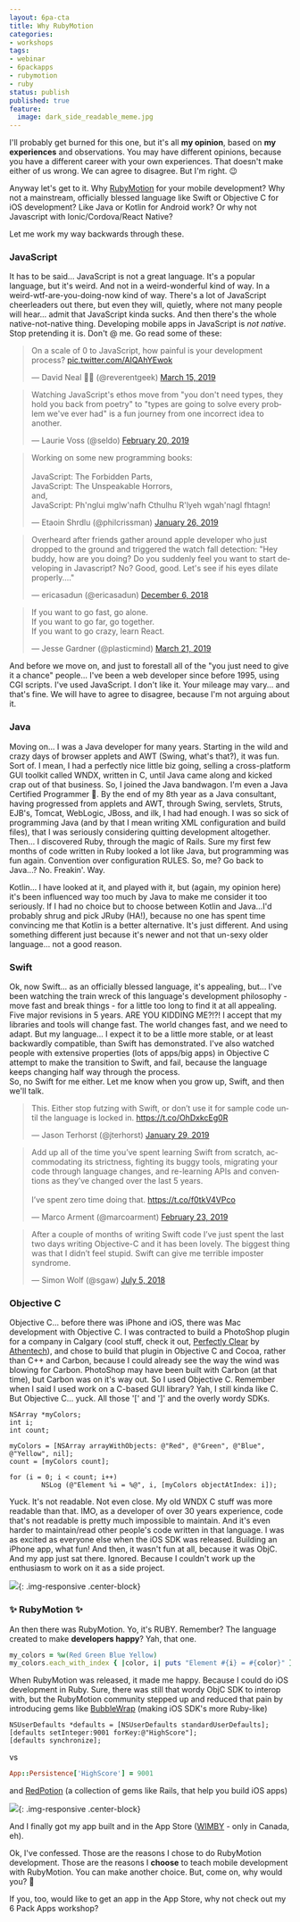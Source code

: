 ```yaml
---
layout: 6pa-cta
title: Why RubyMotion 
categories:
- workshops
tags:
- webinar
- 6packapps
- rubymotion
- ruby
status: publish
published: true
feature:
  image: dark_side_readable_meme.jpg
---
```

I'll probably get burned for this one, but it's all **my opinion**, based on **my experiences** and 
observations. You may have different opinions, because you have a different career with your own 
experiences.  That doesn't make either of us wrong.  We can agree to disagree. But I'm right. 😉
 
Anyway let's get to it.  Why [RubyMotion](http://rubymotion.com) for your mobile development?  Why not a mainstream, 
officially blessed language like Swift or Objective C for iOS development?  Like Java or Kotlin 
for Android work?  Or why not Javascript with Ionic/Cordova/React Native?

Let me work my way backwards through these.  

### JavaScript

It has to be said... JavaScript is not a great language. It's a popular language, but it's weird.
And not in a weird-wonderful kind of way. In a weird-wtf-are-you-doing-now kind of way. There's a 
lot of JavaScript cheerleaders out there, but even they will, quietly, where not many people will 
hear... admit that JavaScript kinda sucks.  And then there's the whole native-not-native thing.
Developing mobile apps in JavaScript is *not* *native*. Stop pretending it is. Don't @ me. Go read 
some of these:

<blockquote class="twitter-tweet" data-lang="en"><p lang="en" dir="ltr">On a scale of 0 to JavaScript, how painful is your development process? <a href="https://t.co/AIQAhYEwok">pic.twitter.com/AIQAhYEwok</a></p>&mdash; David Neal 🥓🥑 (@reverentgeek) <a href="https://twitter.com/reverentgeek/status/1106603703522480130?ref_src=twsrc%5Etfw">March 15, 2019</a></blockquote> <script async src="https://platform.twitter.com/widgets.js" charset="utf-8"></script> 

<blockquote class="twitter-tweet" data-lang="en"><p lang="en" dir="ltr">Watching JavaScript&#39;s ethos move from &quot;you don&#39;t need types, they hold you back from poetry&quot; to &quot;types are going to solve every problem we&#39;ve ever had&quot; is a fun journey from one incorrect idea to another.</p>&mdash; Laurie Voss (@seldo) <a href="https://twitter.com/seldo/status/1098222731861012481?ref_src=twsrc%5Etfw">February 20, 2019</a></blockquote> <script async src="https://platform.twitter.com/widgets.js" charset="utf-8"></script> 

<blockquote class="twitter-tweet" data-lang="en"><p lang="en" dir="ltr">Working on some new programming books:<br><br>JavaScript: The Forbidden Parts,<br>JavaScript: The Unspeakable Horrors, <br>and,<br>JavaScript: Ph&#39;nglui mglw&#39;nafh Cthulhu R&#39;lyeh wgah&#39;nagl fhtagn!</p>&mdash; Etaoin Shrdlu (@philcrissman) <a href="https://twitter.com/philcrissman/status/1088984133143908352?ref_src=twsrc%5Etfw">January 26, 2019</a></blockquote> <script async src="https://platform.twitter.com/widgets.js" charset="utf-8"></script> 

<blockquote class="twitter-tweet" data-lang="en"><p lang="en" dir="ltr">Overheard after friends gather around apple developer who just dropped to the ground and triggered the watch fall detection: &quot;Hey buddy, how are you doing? Do you suddenly feel you want to start developing in Javascript? No? Good, good. Let&#39;s see if his eyes dilate properly....&quot;</p>&mdash; ericasadun (@ericasadun) <a href="https://twitter.com/ericasadun/status/1070501980395659264?ref_src=twsrc%5Etfw">December 6, 2018</a></blockquote> <script async src="https://platform.twitter.com/widgets.js" charset="utf-8"></script> 

<blockquote class="twitter-tweet" data-lang="en"><p lang="en" dir="ltr">If you want to go fast, go alone. <br>If you want to go far, go together.<br>If you want to go crazy, learn React.</p>&mdash; Jesse Gardner (@plasticmind) <a href="https://twitter.com/plasticmind/status/1108712742020628482?ref_src=twsrc%5Etfw">March 21, 2019</a></blockquote> <script async src="https://platform.twitter.com/widgets.js" charset="utf-8"></script> 

And before we move on, and just to forestall all of the "you just need to give it a chance" people...
I've been a web developer since before 1995, using CGI scripts. I've used JavaScript. I don't like 
it. Your mileage may vary... and that's fine. We will have to agree to disagree, because I'm not 
arguing about it. 

### Java

Moving on... I was a Java developer for many years. Starting in the wild and crazy days of browser 
applets and AWT (Swing, what's that?), it was fun.  Sort of.  I mean, I had a perfectly nice little 
biz going, selling a cross-platform GUI toolkit called WNDX, written in C, until Java came along 
and kicked crap out of that business.  So, I joined the Java bandwagon.  I'm even a Java Certified
Programmer 🤪.  By the end of my 8th year 
as a Java consultant, having progressed from applets and AWT, through Swing, servlets, Struts, 
EJB's, Tomcat, WebLogic, JBoss, and ilk, I had had enough.  I was so sick of programming Java (and 
by that I mean writing XML configuration and build files), that I was seriously considering quitting 
development altogether.  Then... I discovered Ruby, through the magic of Rails. Sure my first few 
months of code written in Ruby looked a lot like Java, but programming was fun again.  Convention 
over configuration RULES. So, me? Go back to Java...? No. Freakin'. Way.

Kotlin... I have looked at it, and played with it, but (again, my opinion here) it's been influenced 
way too much by Java to make me consider it too seriously. If I had no choice but to choose between 
Kotlin and Java...I'd probably shrug and pick JRuby (HA!), because no one has 
spent time convincing me that Kotlin is a better alternative. It's just different.  And using something 
different just because it's newer and not that un-sexy older language... not a good reason.  

### Swift

Ok, now Swift... as an officially blessed language, it's appealing, but... I've been watching the 
train wreck of this language's development philosophy - move fast and break things - for a little 
too long to find it at all appealing.  Five major revisions in 5 years. ARE YOU KIDDING ME?!?! I 
accept that my libraries and tools will change fast.  The world changes fast, and we need to adapt.
But my language... I expect it to be a 
little more stable, or at least backwardly compatible, than Swift has demonstrated. I've also 
watched people with extensive properties (lots of apps/big apps) in Objective C attempt to make 
the transition to Swift, and fail, because the language keeps changing half way through the process.  
So, no Swift for me either. Let me know when you grow up, Swift, and then we'll talk.

<blockquote class="twitter-tweet" data-lang="en"><p lang="en" dir="ltr">This. Either stop futzing with Swift, or don’t use it for sample code until the language is locked in. <a href="https://t.co/OhDxkcEg0R">https://t.co/OhDxkcEg0R</a></p>&mdash; Jason Terhorst (@jterhorst) <a href="https://twitter.com/jterhorst/status/1090348428310253569?ref_src=twsrc%5Etfw">January 29, 2019</a></blockquote> <script async src="https://platform.twitter.com/widgets.js" charset="utf-8"></script> 

<blockquote class="twitter-tweet" data-lang="en"><p lang="en" dir="ltr">Add up all of the time you’ve spent learning Swift from scratch, accommodating its strictness, fighting its buggy tools, migrating your code through language changes, and re-learning APIs and conventions as they’ve changed over the last 5 years.<br><br>I’ve spent zero time doing that. <a href="https://t.co/f0tkV4VPco">https://t.co/f0tkV4VPco</a></p>&mdash; Marco Arment (@marcoarment) <a href="https://twitter.com/marcoarment/status/1099406116516253696?ref_src=twsrc%5Etfw">February 23, 2019</a></blockquote> <script async src="https://platform.twitter.com/widgets.js" charset="utf-8"></script> 

<blockquote class="twitter-tweet"><p lang="en" dir="ltr">After a couple of months of writing Swift code I’ve just spent the last two days writing Objective-C and it has been lovely. The biggest thing was that I didn’t feel stupid. Swift can give me terrible imposter syndrome.</p>&mdash; Simon Wolf (@sgaw) <a href="https://twitter.com/sgaw/status/1014893180788133888?ref_src=twsrc%5Etfw">July 5, 2018</a></blockquote> <script async src="https://platform.twitter.com/widgets.js" charset="utf-8"></script>


### Objective C

Objective C... before there was iPhone and iOS, there was Mac development with Objective C. I was 
contracted to build a PhotoShop plugin for a company in Calgary (cool stuff, check it out, 
[Perfectly Clear](https://www.athentech.com/get-perfectly-clear-free-2) by [Athentech](https://www.athentech.com)), 
and chose to build that plugin in Objective C and Cocoa, rather 
than C++ and Carbon, because I could already see the way the wind was blowing for Carbon.  PhotoShop may 
have been built with Carbon (at that time), but Carbon was on it's way out.  So I used Objective C. 
Remember when I said I used work on a C-based GUI library?  Yah, I still kinda like C. But Objective C... yuck. 
All those '\[' and '\]' and the overly wordy SDKs. 

```objc
NSArray *myColors;
int i;
int count;

myColors = [NSArray arrayWithObjects: @"Red", @"Green", @"Blue", @"Yellow", nil];
count = [myColors count];

for (i = 0; i < count; i++)
        NSLog (@"Element %i = %@", i, [myColors objectAtIndex: i]);
```

Yuck. It's not readable. Not even close. My old 
WNDX C stuff was more readable than that.  IMO, as a developer of over 30 years experience, code 
that's not readable is pretty much impossible to maintain. And it's even harder to maintain/read 
other people's code written in that language. I was as excited as everyone else when the iOS SDK 
was released. Building an iPhone app, what fun! And then, it wasn't fun at all, because it was ObjC. 
And my app just sat there. Ignored. Because I couldn't work up the enthusiasm to work on it as a side 
project.

![](/img/original/Stick_Guy_Slamming_His_Head_On_Computer.gif){: .img-responsive .center-block}


### ✨ RubyMotion ✨

An then there was RubyMotion. Yo, it's RUBY. Remember? The language created to make **developers 
happy**? Yah, that one. 

```ruby
my_colors = %w(Red Green Blue Yellow)
my_colors.each_with_index { |color, i| puts "Element #{i} = #{color}" }
```
 
When RubyMotion was released, it made me happy. Because I could do iOS 
development in Ruby.  Sure, there was still that wordy ObjC SDK to interop with, but the RubyMotion 
community stepped up and reduced that pain by introducing gems like [BubbleWrap](https://github.com/rubymotion/BubbleWrap) 
(making iOS SDK's more Ruby-like)
 
```objc
NSUserDefaults *defaults = [NSUserDefaults standardUserDefaults];
[defaults setInteger:9001 forKey:@"HighScore"];
[defaults synchronize];
```

vs

```ruby
App::Persistence['HighScore'] = 9001
```
 
and [RedPotion](http://docs.redpotion.org/en/latest/) (a collection of gems like Rails, that help you build iOS apps)

![](/img/original/swapi_potion_screen.png){: .img-responsive .center-block}
 
And I finally got my app built and in the App Store ([WIMBY](https://wimby.ca) - only in Canada, eh).

Ok, I've confessed. Those are the reasons I chose to do RubyMotion development. Those are the 
reasons I **choose** to teach mobile development with RubyMotion. You can make another choice. But, 
come on, why would you? 🤘

If you, too, would like to get an app in the App Store, why not check out my 6 Pack Apps workshop?


 